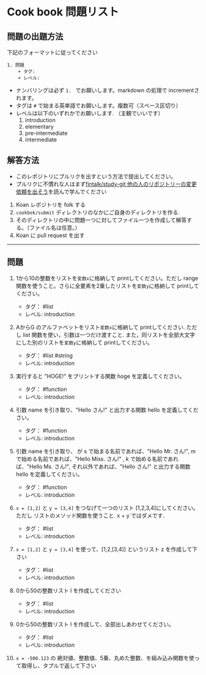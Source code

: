 # Cook book 問題リスト

## 問題の出題方法

下記のフォーマットに従ってください

```
1. 問題
    + タグ: 
    + レベル:
```
+ ナンバリングは必ず `1. ` でお願いします。markdown の処理で incrementされます。
+ タグは `#` で始まる英単語でお願いします。複数可（スペース区切り）
+ レベルは以下のいずれかでお願いします. （主観でいいです）
    1. introduction
    1. elementary
    1. pre-intermediate
    1. intermediate

## 解答方法
+ このレポジトリにプルリクを出すという方法で提出してください。
+ プルリクに不慣れな人はまず[fintalk/study-git 他の人のリポジトリーの変更依頼を出そう](https://github.com/fintalk/study-git/blob/main/pullrequest.md)を読んで学んでください

1. Koan レポジトリを folk する
1. `cookbok/submit` ディレクトリのなかにご自身のディレクトリを作る.
1. そのディレクトリの中に問題一つに対してファイル一つを作成して解答する。（ファイル名は任意。）
1. Koan に pull request を出す

--- 

## 問題

1. 1から10の整数をリストを`変数x`に格納して printしてください。ただし range 関数を使うこと。さらに全要素を2乗したリストを`変数y`に格納して printしてください。
    + タグ： #list 
    + レベル: introduction

1. AからG のアルファベットをリスト`変数x`に格納して printしてください. ただし list 関数を使い，引数は一つだけ渡すこと. また，同リストを全部大文字にした別のリストを`変数y`に格納して printしてください。
    + タグ： #list #string
    + レベル: introduction

1. 実行すると "HOGE!" をプリントする関数 hoge を定義してください。
    + タグ： #function 
    + レベル: introduction

1. 引数 name を引き取り、"Hello <name> さん!" と出力する関数 hello を定義してください。
    + タグ： #function 
    + レベル: introduction

1. 引数 name を引き取り、<name> が s で始まる名前であれば、"Hello Mr. <name> さん!", m で始める名前であれば、"Hello Miss. <name> さん!" ,  k で始める名前であれば、"Hello Ms. <name> さん!", それ以外であれば、"Hello <name> さん!" と出力する関数 hello を定義してください。
    + タグ： #function 
    + レベル: introduction

1.  `x = [1,2]` と `y = [3,4]` をつなげて一つのリスト [1,2,3,4]にしてください。ただし リストのメソッド関数を使うこと. x + y  ではダメです．
    + タグ： #list
    + レベル: introduction

1.  `x = [1,2]` と `y = [3,4]` を使って、[1,2,[3,4]] というリスト z を作成して下さい
    + タグ： #list
    + レベル: introduction

1. 0から50の整数リスト l を作成してください
    + タグ： #list
    + レベル: introduction

1. 0から50の整数リスト l を作成して、全部出しあわせてください。
    + タグ： #list
    + レベル: introduction

1.  `x = -500.123` の 絶対値、整数値、5乗、丸めた整数、を組み込み関数を使って取得し、タプルで返して下さい


